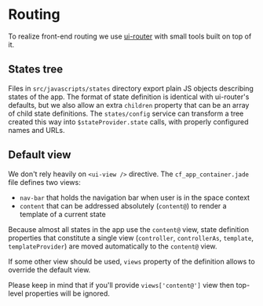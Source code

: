 Routing
=======

To realize front-end routing we use [ui-router][] with small tools built on top
of it.

[ui-router]: https://github.com/angular-ui/ui-router


## States tree

Files in `src/javascripts/states` directory export plain JS objects describing
states of the app. The format of state definition is identical with ui-router's
defaults, but we also allow an extra `children` property that can be an array
of child state definitions. The `states/config` service can transform a tree
created this way into `$stateProvider.state` calls, with properly configured
names and URLs.


## Default view

We don't rely heavily on `<ui-view />` directive. The `cf_app_container.jade`
file defines two views:

- `nav-bar` that holds the navigation bar when user is in the space context
- `content` that can be addressed absolutely (`content@`) to render a template
  of a current state

Because almost all states in the app use the `content@` view, state definition
properties that constitute a single view (`controller`, `controllerAs`,
`template`, `templateProvider`) are moved automatically to the `content@` view.

If some other view should be used, `views` property of the definition allows
to override the default view.

Please keep in mind that if you'll provide `views['content@']` view then
top-level properties will be ignored.
